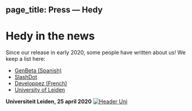page_title: Press — Hedy
---
# Hedy in the news
Since our release in early 2020, some people have written about us! We keep a list here:

* [GenBeta (Spanish)](https://www.genbeta.com/desarrollo/nuevo-lenguaje-para-ensenar-programacion-a-ninos-como-se-ensena-a-leer-escribir-forma-gradual-niveles)
* [SlashDot](https://news.slashdot.org/story/20/08/17/024248/scientist-proposes-a-new-programming-language-for-teaching-coding-and-python)
* [Developpez (French)](https://programmation.developpez.com/actu/308095/Une-scientifique-propose-un-nouveau-langage-de-programmation-pour-enseigner-aux-enfants-le-codage-informatique-au-travers-d-une-approche-graduelle-implementee-en-Python-sur-13-paliers/)
* [University of Leiden](https://www.universiteitleiden.nl/en/news/2020/03/looking-to-distract-the-kids-while-you-work-from-home-get-them-programming)


**Universiteit Leiden, 25 april 2020**
[![Header Uni](images/UniLeiden-EN.png "Header Uni")](https://www.universiteitleiden.nl/en/news/2020/03/looking-to-distract-the-kids-while-you-work-from-home-get-them-programming)


